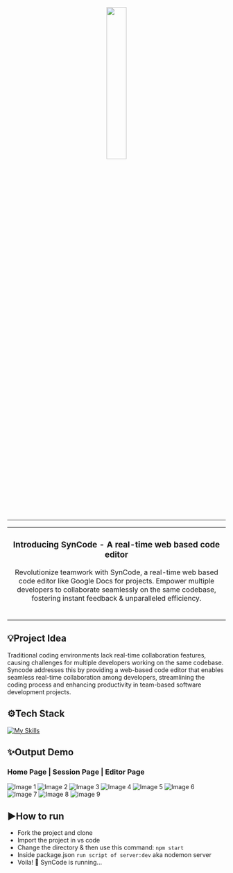 <div align="center">
<img src="https://github.com/Sarguroh20/realtime-editor/assets/116432233/efd120d0-0ccf-44d8-8ceb-3707c0d281d2" style="width:30%; height:30%;" /> 
<hr/>
<table>
<tr>
<td align="center">
  
### Introducing SynCode - A real-time web based code editor
Revolutionize teamwork with SynCode, a real-time web based code editor like Google Docs for projects. Empower multiple developers to collaborate    seamlessly on the same codebase, fostering instant feedback & unparalleled efficiency. 
<br/><br/>
</td>
</tr>
</table>
</div>

## 💡Project Idea
Traditional coding environments lack real-time collaboration features, causing challenges for multiple developers working on the same codebase. Syncode addresses this by providing a web-based code editor that enables seamless real-time collaboration among developers, streamlining the coding process and enhancing productivity in team-based software development projects.

## ⚙️Tech Stack
[![My Skills](https://skillicons.dev/icons?i=js,react,express,nodejs,html,css,npm,webpack,vscode)](https://skillicons.dev)

## ✨Output Demo

### Home Page | Session Page | Editor Page

![Image 1](https://github.com/Sarguroh20/realtime-editor/assets/116432233/fece1c9d-6cce-4755-be94-0778b3bb29f4)
![Image 2](https://github.com/Sarguroh20/realtime-editor/assets/116432233/34617d06-191a-49e6-afc5-d65bdb1be59c)
![Image 3](https://github.com/Sarguroh20/realtime-editor/assets/116432233/8dbabe28-5bcb-4f63-bea5-aec490be6c1d)
![Image 4](https://github.com/Sarguroh20/realtime-editor/assets/116432233/d97d230b-0b4b-4077-8838-fe788b0dec0f)
![Image 5](https://github.com/Sarguroh20/realtime-editor/assets/116432233/96978220-b961-46c2-a7bd-9322ededcd52)
![Image 6](https://github.com/Sarguroh20/realtime-editor/assets/116432233/00fb6f0b-685c-4734-b1b1-e510ead317bf)
![Image 7](https://github.com/Sarguroh20/realtime-editor/assets/116432233/0ae9ab52-23de-4bb1-baf4-46cc4bbd1616)
![Image 8](https://github.com/Sarguroh20/realtime-editor/assets/116432233/be302f5e-1c9a-4bc2-a504-900c1b9f49ca)
![image 9](https://github.com/Sarguroh20/realtime-editor/assets/116432233/0ad55c9f-8bda-427b-812f-c001aaed5586)

## ▶️How to run
- Fork the project and clone
- Import the project in vs code
- Change the directory & then use this command: ```npm start```
- Inside package.json ```run script of server:dev``` aka nodemon server
- Voila! 🌟 SynCode is running...
